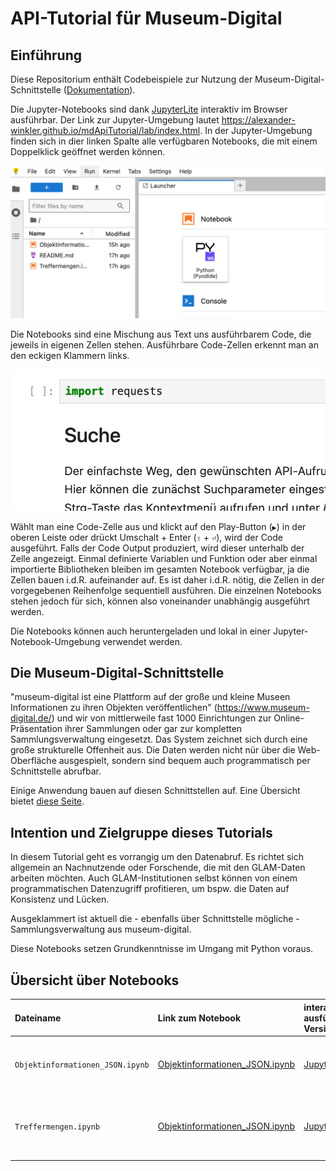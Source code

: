# API-Tutorial für Museum-Digital

## Einführung

Diese Repositorium enthält Codebeispiele zur Nutzung der Museum-Digital-Schnittstelle ([Dokumentation](https://nat.museum-digital.de/swagger)).

Die Jupyter-Notebooks sind dank [JupyterLite](https://jupyterlite.readthedocs.io) interaktiv im Browser ausführbar. Der Link zur Jupyter-Umgebung lautet <https://alexander-winkler.github.io/mdApiTutorial/lab/index.html>. In der Jupyter-Umgebung finden sich in dier linken Spalte alle verfügbaren Notebooks, die mit einem Doppelklick geöffnet werden können.

![](img/JupyterLite_start.png)

Die Notebooks sind eine Mischung aus Text uns ausführbarem Code, die jeweils in eigenen Zellen stehen. Ausführbare Code-Zellen erkennt man an den eckigen Klammern links.

![](img/JupyterLite_CodeCell.png)

Wählt man eine Code-Zelle aus und klickt auf den Play-Button (`▶`) in der oberen Leiste oder drückt Umschalt + Enter (`⇧` + `⏎`), wird der Code ausgeführt.
Falls der Code Output produziert, wird dieser unterhalb der Zelle angezeigt.
Einmal definierte Variablen und Funktion oder aber einmal importierte Bibliotheken bleiben im gesamten Notebook verfügbar, ja die Zellen bauen i.d.R. aufeinander auf.
Es ist daher i.d.R. nötig, die Zellen in der vorgegebenen Reihenfolge sequentiell ausführen.
Die einzelnen Notebooks stehen jedoch für sich, können also voneinander unabhängig ausgeführt werden.

Die Notebooks können auch heruntergeladen und lokal in einer Jupyter-Notebook-Umgebung verwendet werden.

## Die Museum-Digital-Schnittstelle

"museum-digital ist eine Plattform auf der große und kleine Museen Informationen zu ihren Objekten veröffentlichen" (https://www.museum-digital.de/) und wir von mittlerweile fast 1000 Einrichtungen zur Online-Präsentation ihrer Sammlungen oder gar zur kompletten Sammlungsverwaltung eingesetzt.
Das System zeichnet sich durch eine große strukturelle Offenheit aus.
Die Daten werden nicht nür über die Web-Oberfläche ausgespielt, sondern sind bequem auch programmatisch per Schnittstelle abrufbar.

Einige Anwendung bauen auf diesen Schnittstellen auf. Eine Übersicht bietet [diese Seite](https://de.handbook.museum-digital.info/misc/API-basierte-Anwendungen.html).

## Intention und Zielgruppe dieses Tutorials

In diesem Tutorial geht es vorrangig um den Datenabruf. Es richtet sich allgemein an Nachnutzende oder Forschende, die mit den GLAM-Daten arbeiten möchten.
Auch GLAM-Institutionen selbst können von einem programmatischen Datenzugriff profitieren, um bspw. die Daten auf Konsistenz und Lücken.

Ausgeklammert ist aktuell die - ebenfalls über Schnittstelle mögliche - Sammlungsverwaltung aus museum-digital.

Diese Notebooks setzen Grundkenntnisse im Umgang mit Python voraus.


## Übersicht über Notebooks

| Dateiname | Link zum Notebook | interaktiv ausführbare Version | Inhalt |
|:---|:--|:--|:----|
| `Objektinformationen_JSON.ipynb` | [Objektinformationen_JSON.ipynb](content/Objektinformationen_JSON.ipynb) | [JupyterLite](https://alexander-winkler.github.io/mdApiTutorial/lab/index.html?path=Objektinformationen_JSON.ipynb) | Abruf von Metadaten zu einzelnen Objekten im JSON-Format | 
| `Treffermengen.ipynb` | [Objektinformationen_JSON.ipynb](content/Treffermengen.ipynb) | [JupyterLite](https://alexander-winkler.github.io/mdApiTutorial/lab/index.html?path=Treffermengen.ipynb) | Abruf größerer Treffermengen (per Iteration), Erstellen eines Dumps, Statistiken |
